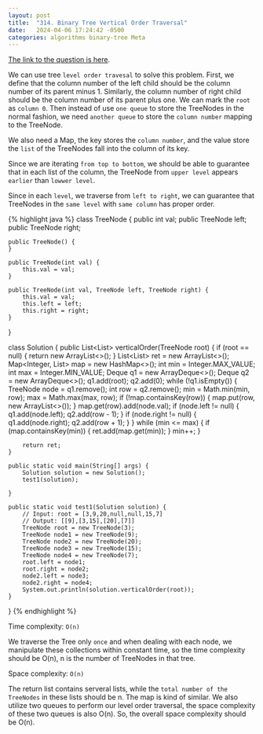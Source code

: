 ```yaml
---
layout: post
title:  "314. Binary Tree Vertical Order Traversal"
date:   2024-04-06 17:24:42 -0500
categories: algorithms binary-tree Meta
---
```


[The link to the question is here](https://leetcode.com/problems/binary-tree-vertical-order-traversal/description/).

We can use tree `level order travesal` to solve this problem. First, we define that the column number of the left child should be the column number of its parent minus 1. Similarly, the column number of right child should be the column number of its parent plus one. We can mark the `root` as `column 0`. Then instead of use `one queue` to store the TreeNodes in the normal fashion, we need `another queue` to store the `column number` mapping to the TreeNode.

We also need a Map, the key stores the `column number`, and the value store the `list` of the TreeNodes fall into the column of its key.

Since we are iterating `from top to bottom`, we should be able to guarantee that in each list of the column, the TreeNode from `upper level` appears `earlier` than `lowwer level`.

Since in each `level`, we traverse from `left to right`, we can guarantee that TreeNodes in the `same level` with `same column` has proper order.

{% highlight java %}
class TreeNode {
    public int val;
    public TreeNode left;
    public TreeNode right;

    public TreeNode() {
    }

    public TreeNode(int val) {
        this.val = val;
    }

    public TreeNode(int val, TreeNode left, TreeNode right) {
        this.val = val;
        this.left = left;
        this.right = right;
    }
}

class Solution {
    public List<List<Integer>> verticalOrder(TreeNode root) {
        if (root == null) {
            return new ArrayList<>();
        }
        List<List<Integer>> ret = new ArrayList<>();
        Map<Integer, List<Integer>> map = new HashMap<>();
        int min = Integer.MAX_VALUE;
        int max = Integer.MIN_VALUE;
        Deque<TreeNode> q1 = new ArrayDeque<>();
        Deque<Integer> q2 = new ArrayDeque<>();
        q1.add(root);
        q2.add(0);
        while (!q1.isEmpty()) {
            TreeNode node = q1.remove();
            int row = q2.remove();
            min = Math.min(min, row);
            max = Math.max(max, row);
            if (!map.containsKey(row)) {
                map.put(row, new ArrayList<>());
            }
            map.get(row).add(node.val);
            if (node.left != null) {
                q1.add(node.left);
                q2.add(row - 1);
            }
            if (node.right != null) {
                q1.add(node.right);
                q2.add(row + 1);
            }
        }
        while (min <= max) {
            if (map.containsKey(min)) {
                ret.add(map.get(min));
            }
            min++;
        }

        return ret;
    }

    public static void main(String[] args) {
        Solution solution = new Solution();
        test1(solution);

    }

    public static void test1(Solution solution) {
        // Input: root = [3,9,20,null,null,15,7]
        // Output: [[9],[3,15],[20],[7]]
        TreeNode root = new TreeNode(3);
        TreeNode node1 = new TreeNode(9);
        TreeNode node2 = new TreeNode(20);
        TreeNode node3 = new TreeNode(15);
        TreeNode node4 = new TreeNode(7);
        root.left = node1;
        root.right = node2;
        node2.left = node3;
        node2.right = node4;
        System.out.println(solution.verticalOrder(root));
    }

}
{% endhighlight %}

Time complexity: `O(n)`

We traverse the Tree only `once` and when dealing with each node, we manipulate these collections within constant time, so the time complexity should be O(n), n is the number of TreeNodes in that tree.

Space complexity: `O(n)`

The return list contains serveral lists, while the `total number of the TreeNodes` in these lists should be n. The map is kind of similar. We also utilize two queues to perform our level order traversal, the space complexity of these two queues is also O(n). So, the overall space complexity should be O(n).